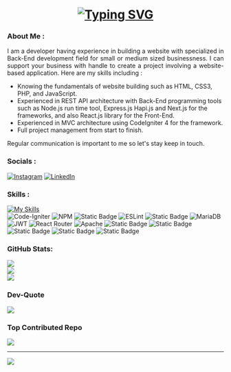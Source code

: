 <!-- typing effect -->
<h1 align="center">
  <a href="https://git.io/typing-svg">
    <img src="https://readme-typing-svg.demolab.com?font=Quicksand&duration=3000&pause=1000&color=96D0FF&center=true&vCenter=true&width=450&lines=hello%2C+there+!+👋;it's+Destantomy+here+!;welcome+to+my+github+profile+!" alt="Typing SVG" />
  </a>
</h1>
<!-- /typing effect -->

<!-- GPRM -->

### About Me :
<p align="justify" font-family="Quicksand">I am a developer having experience in building a website with specialized in Back-End development field for small or medium sized businessness. I can support your business with handle to create a project involving a website-based application. Here are my skills including : <ul>
  <li>Knowing the fundamentals of website building such as HTML, CSS3, PHP, and JavaScript.</li>
  <li>Experienced in REST API architecture with Back-End programming tools such as Node.js run time tool, Express.js Hapi.js and Next.js for the frameworks, and also React.js library for the Front-End.</li>
  <li>Experienced in MVC architecture using CodeIgniter 4 for the framework.</li>
  <li>Full project management from start to finish.</li>
</ul>
Regular communication is important to me so let's stay keep in touch. </p>

### Socials :
[![Instagram](https://img.shields.io/badge/Instagram-%23E4405F.svg?logo=Instagram&logoColor=white&style=for-the-badge)](https://instagram.com/itsdesta_) [![LinkedIn](https://img.shields.io/badge/LinkedIn-%230077B5.svg?logo=linkedin&logoColor=white&style=for-the-badge)](https://linkedin.com/in/destanto-muhamad-yusuf-497834272) 

### Skills :
[![My Skills](https://skillicons.dev/icons?i=javascript,php,html,css,cpp,mongodb,express,react,nodejs,nestjs,ts,postman,rabbitmq,aws,codepen,git,github,githubactions,vscode,bootstrap,mysql,postgres,arduino,ae,ai,sketchup&perline=10)](https://skillicons.dev) <br /> ![Code-Igniter](https://img.shields.io/badge/CodeIgniter-%23EF4223.svg?style=for-the-badge&logo=codeIgniter&logoColor=white) ![NPM](https://img.shields.io/badge/NPM-%23000000.svg?style=for-the-badge&logo=npm&logoColor=white) ![Static Badge](https://img.shields.io/badge/hapi-js-orange?style=for-the-badge) ![ESLint](https://img.shields.io/badge/ESLint-4B3263?style=for-the-badge&logo=eslint&logoColor=white) ![Static Badge](https://img.shields.io/badge/Nodemon-566573?style=for-the-badge&logo=Nodemon) ![MariaDB](https://img.shields.io/badge/MariaDB-003545?style=for-the-badge&logo=mariadb&logoColor=white) ![JWT](https://img.shields.io/badge/JWT-black?style=for-the-badge&logo=JSON%20web%20tokens) ![React Router](https://img.shields.io/badge/React_Router-CA4245?style=for-the-badge&logo=react-router&logoColor=white) ![Apache](https://img.shields.io/badge/apache-%23D42029.svg?style=for-the-badge&logo=apache&logoColor=white) 
![Static Badge](https://img.shields.io/badge/.ENV-566573?style=for-the-badge&logo=dotenv) ![Static Badge](https://img.shields.io/badge/Mail-trap-29D276?style=for-the-badge) ![Static Badge](https://img.shields.io/badge/COMPOSER-6A6A6A?style=for-the-badge&logo=Composer) ![Static Badge](https://img.shields.io/badge/REST-API-FFBF00?style=for-the-badge) ![Static Badge](https://img.shields.io/badge/Linux-Mint-87CF3E?style=for-the-badge&logo=linuxmint)

<!-- badges
![C++](https://img.shields.io/badge/c++-%2300599C.svg?style=for-the-badge&logo=c%2B%2B&logoColor=white) ![CSS3](https://img.shields.io/badge/css3-%231572B6.svg?style=for-the-badge&logo=css3&logoColor=white) ![HTML5](https://img.shields.io/badge/html5-%23E34F26.svg?style=for-the-badge&logo=html5&logoColor=white) ![JavaScript](https://img.shields.io/badge/javascript-%23323330.svg?style=for-the-badge&logo=javascript&logoColor=%23F7DF1E) ![PHP](https://img.shields.io/badge/php-%23777BB4.svg?style=for-the-badge&logo=php&logoColor=white) ![AWS](https://img.shields.io/badge/AWS-%23FF9900.svg?style=for-the-badge&logo=amazon-aws&logoColor=white) ![Bootstrap](https://img.shields.io/badge/bootstrap-%23563D7C.svg?style=for-the-badge&logo=bootstrap&logoColor=white) ![Express.js](https://img.shields.io/badge/express.js-%23404d59.svg?style=for-the-badge&logo=express&logoColor=%2361DAFB) ![NodeJS](https://img.shields.io/badge/node.js-6DA55F?style=for-the-badge&logo=node.js&logoColor=white) ![GitHub](https://img.shields.io/badge/GitHub-%23121011.svg?style=for-the-badge&logo=github&logoColor=white) ![React](https://img.shields.io/badge/react-%2320232a.svg?style=for-the-badge&logo=react&logoColor=%2361DAFB) ![MongoDB](https://img.shields.io/badge/MongoDB-%234ea94b.svg?style=for-the-badge&logo=mongodb&logoColor=white) ![MySQL](https://img.shields.io/badge/mysql-%2300f.svg?style=for-the-badge&logo=mysql&logoColor=white) ![Postgres](https://img.shields.io/badge/postgres-%23316192.svg?style=for-the-badge&logo=postgresql&logoColor=white) ![Adobe After Effects](https://img.shields.io/badge/Adobe%20After%20Effects-9999FF.svg?style=for-the-badge&logo=Adobe%20After%20Effects&logoColor=white) ![Adobe Illustrator](https://img.shields.io/badge/adobeillustrator-%23FF9A00.svg?style=for-the-badge&logo=adobeillustrator&logoColor=white) ![GIT](https://img.shields.io/badge/Git-fc6d26?style=for-the-badge&logo=git&logoColor=white) ![LINUX](https://img.shields.io/badge/Linux-FCC624?style=for-the-badge&logo=linux&logoColor=black) ![Arduino](https://img.shields.io/badge/-Arduino-00979D?style=for-the-badge&logo=Arduino&logoColor=white)  ![Postman](https://img.shields.io/badge/Postman-FF6C37?style=for-the-badge&logo=postman&logoColor=white)
![Static Badge](https://img.shields.io/badge/SCSS-salmon)
![Static Badge](https://img.shields.io/badge/Tesla-yellow?style=for-the-badge&logo=Tesla)
/badges -->

### GitHub Stats:
![](https://github-readme-stats.vercel.app/api?username=Destantomy&theme=tokyonight&hide_border=false&include_all_commits=true&count_private=true)<br/>
![](https://github-readme-streak-stats.herokuapp.com/?user=Destantomy&theme=tokyonight&hide_border=false)<br/>
![](https://github-readme-stats.vercel.app/api/top-langs/?username=Destantomy&theme=tokyonight&hide_border=false&include_all_commits=true&count_private=true&layout=compact)

### Dev-Quote
![](https://quotes-github-readme.vercel.app/api?type=horizontal&theme=tokyonight)

### Top Contributed Repo
![](https://github-contributor-stats.vercel.app/api?username=Destantomy&limit=5&theme=dark&combine_all_yearly_contributions=true)

---
[![](https://visitcount.itsvg.in/api?id=Destantomy&icon=0&color=0)](https://visitcount.itsvg.in)

<!-- Proudly created with GPRM ( https://gprm.itsvg.in ) -->

<!-- /GPRM -->

